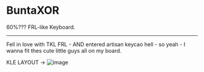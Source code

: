 # BuntaXOR
60%??? FRL-like Keyboard.

------
Fell in love with TKL FRL - AND entered artisan keycao hell - so yeah - I wanna fit thes cute little guys all on my board. 

KLE LAYOUT →
![image]("https://github.com/lmnpie/BuntaXOR/blob/main/images/kle-layout.png?raw=true") 
